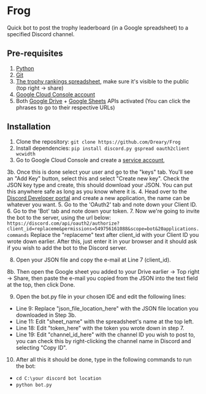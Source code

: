 # Frog
Quick bot to post the trophy leaderboard (in a Google spreadsheet) to a specified Discord channel.

## Pre-requisites

1. [Python](https://www.python.org/ftp/python/3.12.4/python-3.12.4-amd64.exe)
2. [Git](https://git-scm.com/downloads)
3. [The trophy rankings spreadsheet](https://docs.google.com/spreadsheets/d/1OFficvfy95HQT-x8JOLJlMW-b3y0CEG0tX9tAGAiORE/edit?gid=0#gid=0), make sure it's visible to the public (top right -> share) 
4. [Google Cloud Console account](https://console.cloud.google.com/welcome/new?authuser=1)
5. Both [Google Drive](https://console.cloud.google.com/apis/library/drive.googleapis.com) + [Google Sheets](https://console.cloud.google.com/apis/library/sheets.googleapis.com) APIs activated (You can click the phrases to go to their respective URLs)

## Installation

1. Clone the repository: `git clone https://github.com/Dreary/Frog`
2. Install dependencies: `pip install discord.py gspread oauth2client wcwidth`
3. Go to Google Cloud Console and create a [service account](https://console.cloud.google.com/iam-admin/serviceaccounts), 

3b. Once this is done select your user and go to the "keys" tab. You'll see an "Add Key" button, select this and select "Create new key". Check the JSON key type and create, this should download your JSON. You can put this anywhere safe as long as you know where it is.
4. Head over to the [Discord Developer portal](https://discord.com/developers/applications) and create a new application, the name can be whatever you want.
5. Go to the 'OAuth2' tab and note down your Client ID.
6. Go to the 'Bot' tab and note down your token.
7. Now we're going to invite the bot to the server, using the url below:
`https://discord.com/api/oauth2/authorize?client_id=replaceme&permissions=549756161088&scope=bot&20applications.commands`
Replace the "replaceme" text after client_id with your Client ID you wrote down earlier. After this, just enter it in your browser and it should ask if you wish to add the bot to the Discord server.

8. Open your JSON file and copy the e-mail at Line 7 (client_id). 

8b. Then open the Google sheet you added to your Drive earlier -> Top right -> Share, then paste the e-mail you copied from the JSON into the text field at the top, then click Done.

9. Open the bot.py file in your chosen IDE and edit the following lines:
- Line 9: Replace "json_file_location_here" with the JSON file location you downloaded in Step 3b.
- Line 11: Edit "sheet_name" with the spreadsheet's name at the top left.
- Line 18: Edit "token_here" with the token you wrote down in step 7.
- Line 19: Edit "channel_id_here" with the channel ID you wish to post to, you can check this by right-clicking the channel name in Discord and selecting "Copy ID".

10. After all this it should be done, type in the following commands to run the bot:
- `cd C:\your discord bot location`
- `python bot.py`
